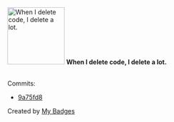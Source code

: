 <img src="https://github.com/my-badges/my-badges/blob/master/src/all-badges/mass-delete-commit/mass-delete-commit.png?raw=true" alt="When I delete code, I delete a lot." title="When I delete code, I delete a lot." width="128">
<strong>When I delete code, I delete a lot.</strong>
<br><br>

Commits:

- <a href="https://github.com/sudharaD/beca/commit/9a75fd8a1166c125e8f1f34d878f6d40390bb665">9a75fd8</a>


Created by <a href="https://github.com/my-badges/my-badges">My Badges</a>